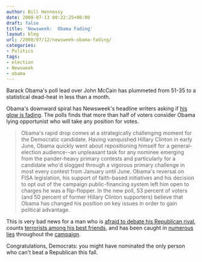 ```yaml
---
author: Bill Hennessy
date: 2008-07-13 00:22:25+00:00
draft: false
title: 'Newsweek:  Obama Fading'
layout: blog
url: /2008/07/12/newsweek-obama-fading/
categories:
- Politics
tags:
- election
- Newsweek
- obama
---
```


Barack Obama's poll lead over John McCain has plummeted from 51-35 to a statistical dead-heat in less than a month.

Obama's downward spiral has Newsweek's headline writers asking if [his glow is fading](https://www.newsweek.com/id/145737). The polls finds that more than half of voters consider Obama lying opportunist who will take any position for votes.


> Obama's rapid drop comes at a strategically challenging moment for the Democratic candidate. Having vanquished Hillary Clinton in early June, Obama quickly went about repositioning himself for a general-election audience--an unpleasant task for any nominee emerging from the pander-heavy primary contests and particularly for a candidate who'd slogged through a vigorous primary challenge in most every contest from January until June. Obama's reversal on FISA legislation, his support of faith-based initiatives and his decision to opt out of the campaign public-financing system left him open to charges he was a flip-flopper. In the new poll, 53 percent of voters (and 50 percent of former Hillary Clinton supporters) believe that Obama has changed his position on key issues in order to gain political advantage.


This is very bad news for a man who is [afraid to debate his Republican rival](https://hotair.com/archives/2008/07/12/a-commander-in-chief-who-fears-the-military-vero-possumus/), counts [terrorists among his best friends](https://www.stoptheaclu.com/archives/2008/02/23/obamas-terrorist-friends/), and has been caught in [numerous lies](https://hotair.com/archives/2008/06/21/mark-shields-obama-couldnt-pass-a-polygraph) throughout the [campaign](https://hennessysview.com/2008/03/01/so-obama-lies/).

Congratulations, Democrats: you might have nominated the only person who can't beat a Republican this fall.

